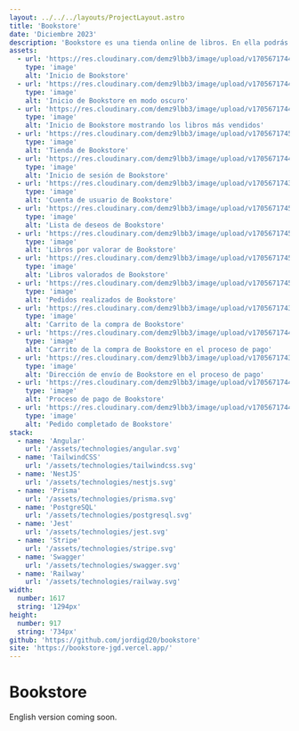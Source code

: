 ```yaml
---
layout: ../../../layouts/ProjectLayout.astro
title: 'Bookstore'
date: 'Diciembre 2023'
description: 'Bookstore es una tienda online de libros. En ella podrás encontrar todas las funcionalidades básicas de un e-commerce. Este proyecto ha sido desarrollado para seguir aprendiendo y practicando mis conocimientos en el desarrollo frontend y backend.'
assets: 
  - url: 'https://res.cloudinary.com/demz9lbb3/image/upload/v1705671744/bookstore/kilhck9wr9szi7gzzsol.webp'
    type: 'image' 
    alt: 'Inicio de Bookstore'
  - url: 'https://res.cloudinary.com/demz9lbb3/image/upload/v1705671744/bookstore/vsnbi32taxd8fmoy8v1q.webp'
    type: 'image' 
    alt: 'Inicio de Bookstore en modo oscuro'
  - url: 'https://res.cloudinary.com/demz9lbb3/image/upload/v1705671744/bookstore/zdjfzhmhqp4xk0csklib.webp'
    type: 'image' 
    alt: 'Inicio de Bookstore mostrando los libros más vendidos'
  - url: 'https://res.cloudinary.com/demz9lbb3/image/upload/v1705671745/bookstore/sywdyndy3btbfjezcbhy.webp'
    type: 'image' 
    alt: 'Tienda de Bookstore'
  - url: 'https://res.cloudinary.com/demz9lbb3/image/upload/v1705671744/bookstore/hvrwkwbzlarn6uazcegl.webp'
    type: 'image' 
    alt: 'Inicio de sesión de Bookstore' 
  - url: 'https://res.cloudinary.com/demz9lbb3/image/upload/v1705671743/bookstore/lpso5ojepwzfequkr3pu.webp'
    type: 'image' 
    alt: 'Cuenta de usuario de Bookstore'
  - url: 'https://res.cloudinary.com/demz9lbb3/image/upload/v1705671745/bookstore/brgxyfhhh0a8iprvkrvy.webp'
    type: 'image' 
    alt: 'Lista de deseos de Bookstore'
  - url: 'https://res.cloudinary.com/demz9lbb3/image/upload/v1705671745/bookstore/zzqex2va7nx47cxz4rem.webp'
    type: 'image' 
    alt: 'Libros por valorar de Bookstore'
  - url: 'https://res.cloudinary.com/demz9lbb3/image/upload/v1705671745/bookstore/x9wtu7icoe0gyxmep840.webp'
    type: 'image' 
    alt: 'Libros valorados de Bookstore'
  - url: 'https://res.cloudinary.com/demz9lbb3/image/upload/v1705671745/bookstore/hknzqtrrx3rq2rvyoakw.webp'
    type: 'image' 
    alt: 'Pedidos realizados de Bookstore'
  - url: 'https://res.cloudinary.com/demz9lbb3/image/upload/v1705671743/bookstore/a3igepkdqj1gava2rsby.webp'
    type: 'image' 
    alt: 'Carrito de la compra de Bookstore'
  - url: 'https://res.cloudinary.com/demz9lbb3/image/upload/v1705671744/bookstore/ngaiagwr9sjox8e3v9ct.webp'
    type: 'image' 
    alt: 'Carrito de la compra de Bookstore en el proceso de pago'
  - url: 'https://res.cloudinary.com/demz9lbb3/image/upload/v1705671743/bookstore/fu4zkypysa0hezyjiwhl.webp'
    type: 'image' 
    alt: 'Dirección de envío de Bookstore en el proceso de pago'
  - url: 'https://res.cloudinary.com/demz9lbb3/image/upload/v1705671744/bookstore/huwkamtosojxmfhzizsd.webp'
    type: 'image' 
    alt: 'Proceso de pago de Bookstore'
  - url: 'https://res.cloudinary.com/demz9lbb3/image/upload/v1705671744/bookstore/tfed6omkjaffstx5lgg6.webp'
    type: 'image' 
    alt: 'Pedido completado de Bookstore'
stack:       
  - name: 'Angular'
    url: '/assets/technologies/angular.svg'
  - name: 'TailwindCSS'
    url: '/assets/technologies/tailwindcss.svg'
  - name: 'NestJS'
    url: '/assets/technologies/nestjs.svg'
  - name: 'Prisma'
    url: '/assets/technologies/prisma.svg'
  - name: 'PostgreSQL'
    url: '/assets/technologies/postgresql.svg'
  - name: 'Jest'
    url: '/assets/technologies/jest.svg'
  - name: 'Stripe'
    url: '/assets/technologies/stripe.svg'
  - name: 'Swagger'
    url: '/assets/technologies/swagger.svg'
  - name: 'Railway'
    url: '/assets/technologies/railway.svg'
width: 
  number: 1617
  string: '1294px'
height: 
  number: 917
  string: '734px'
github: 'https://github.com/jordigd20/bookstore'
site: 'https://bookstore-jgd.vercel.app/'
---
```



# Bookstore

English version coming soon.



